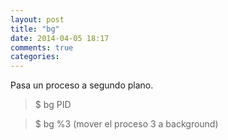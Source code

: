 ```yaml
---
layout: post
title: "bg"
date: 2014-04-05 18:17
comments: true
categories: 
---
```

Pasa un proceso a segundo plano.

>$ bg PID

>$ bg %3 (mover el proceso 3 a background)

